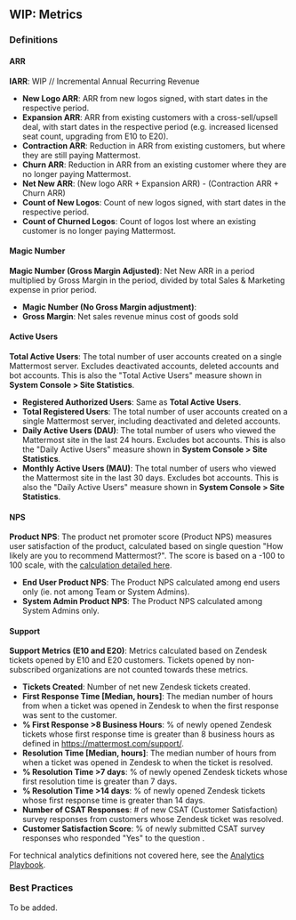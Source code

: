 ## WIP: Metrics

### Definitions

#### ARR

**IARR**: WIP // Incremental Annual Recurring Revenue
  - **New Logo ARR**: ARR from new logos signed, with start dates in the respective period.
  - **Expansion ARR**: ARR from existing customers with a cross-sell/upsell deal, with start dates in the respective period (e.g. increased licensed seat count, upgrading from E10 to E20).
  - **Contraction ARR**: Reduction in ARR from existing customers, but where they are still paying Mattermost.
  - **Churn ARR**: Reduction in ARR from an existing customer where they are no longer paying Mattermost.
  - **Net New ARR**: (New logo ARR + Expansion ARR) - (Contraction ARR + Churn ARR)
  - **Count of New Logos**: Count of new logos signed, with start dates in the respective period.
  - **Count of Churned Logos**: Count of logos lost where an existing customer is no longer paying Mattermost.

#### Magic Number

**Magic Number (Gross Margin Adjusted)**: Net New ARR in a period multiplied by Gross Margin in the period, divided by total Sales & Marketing expense in prior period.
  - **Magic Number (No Gross Margin adjustment)**:
  - **Gross Margin**: Net sales revenue minus cost of goods sold

#### Active Users

**Total Active Users**: The total number of user accounts created on a single Mattermost server. Excludes deactivated accounts, deleted accounts and bot accounts. This is also the "Total Active Users" measure shown in **System Console > Site Statistics**.
  - **Registered Authorized Users**: Same as **Total Active Users**.
  - **Total Registered Users**: The total number of user accounts created on a single Mattermost server, including deactivated and deleted accounts.
  - **Daily Active Users (DAU)**: The total number of users who viewed the Mattermost site in the last 24 hours. Excludes bot accounts. This is also the "Daily Active Users" measure shown in **System Console > Site Statistics**.
  - **Monthly Active Users (MAU)**: The total number of users who viewed the Mattermost site in the last 30 days. Excludes bot accounts. This is also the "Daily Active Users" measure shown in **System Console > Site Statistics**.

#### NPS

**Product NPS**: The product net promoter score (Product NPS) measures user satisfaction of the product, calculated based on single question "How likely are you to recommend Mattermost?". The score is based on a -100 to 100 scale, with the [calculation detailed here](https://en.wikipedia.org/wiki/Net_Promoter#How_it_works).
  - **End User Product NPS**: The Product NPS calculated among end users only (ie. not among Team or System Admins).
  - **System Admin Product NPS**: The Product NPS calculated among System Admins only.

#### Support

**Support Metrics (E10 and E20)**: Metrics calculated based on Zendesk tickets opened by E10 and E20 customers. Tickets opened by non-subscribed organizations are not counted towards these metrics.
  - **Tickets Created**: Number of net new Zendesk tickets created.
  - **First Response Time [Median, hours]**: The median number of hours from when a ticket was opened in Zendesk to when the first response was sent to the customer.
  - **% First Response >8 Business Hours**: % of newly opened Zendesk tickets whose first response time is greater than 8 business hours as defined in https://mattermost.com/support/.
  - **Resolution Time [Median, hours]**: The median number of hours from when a ticket was opened in Zendesk to when the ticket is resolved.
  - **% Resolution Time >7 days**: % of newly opened Zendesk tickets whose first resolution time is greater than 7 days.
  - **% Resolution Time >14 days**: % of newly opened Zendesk tickets whose first response time is greater than 14 days.
  - **Number of CSAT Responses**: # of new CSAT (Customer Satisfaction) survey responses from customers whose Zendesk ticket was resolved.
  - **Customer Satisfaction Score**: % of newly submitted CSAT survey responses who responded "Yes" to the question <insert CSAT question here>.

For technical analytics definitions not covered here, see the [Analytics Playbook](https://docs.google.com/document/d/1__65LymlUfXLzOiSKD-G56j16Jlx1fRaIu714s3yxDU/edit#heading=h.sowg5wp7n9lk).

### Best Practices

To be added.

